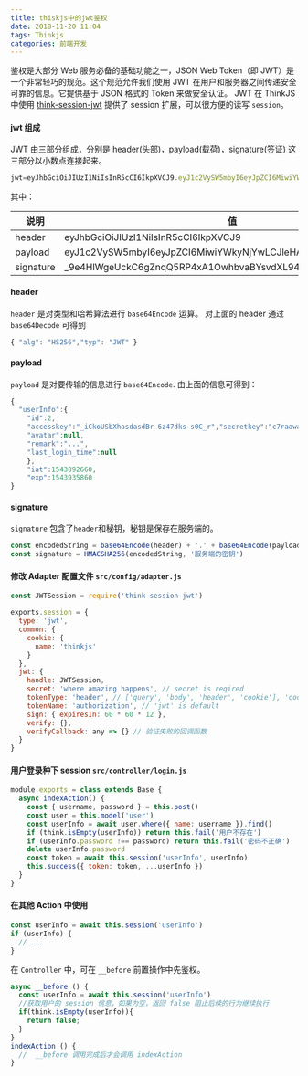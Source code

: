 ```yaml
---
title: thiskjs中的jwt鉴权
date: 2018-11-20 11:04
tags: Thinkjs
categories: 前端开发
---
```


鉴权是大部分 Web 服务必备的基础功能之一，JSON Web Token（即 JWT）是一个非常轻巧的规范。这个规范允许我们使用 JWT 在用户和服务器之间传递安全可靠的信息。它提供基于 JSON 格式的 Token 来做安全认证。
JWT 在 ThinkJS 中使用 [think-session-jwt](https://github.com/thinkjs/think-session-jwt "think-session-jwt") 提供了 session 扩展，可以很方便的读写 `session`。

<!-- more -->

#### jwt 组成

JWT 由三部分组成，分别是 header(头部)，payload(载荷)，signature(签证) 这三部分以小数点连接起来。

```javascript
jwt=eyJhbGciOiJIUzI1NiIsInR5cCI6IkpXVCJ9.eyJ1c2VySW5mbyI6eyJpZCI6MiwiYWkyNjYwLCJleHAiOjE1NDM5MzU4NjB9._9e4HlWgeUckC6gZnqQ5RP4xA1OwhbvaBYsvdXL94Mc
```

其中：

| 说明 | 值 |
| ------------ | ------------ |
| header | eyJhbGciOiJIUzI1NiIsInR5cCI6IkpXVCJ9 |
| payload | eyJ1c2VySW5mbyI6eyJpZCI6MiwiYWkyNjYwLCJleHAiOjE1NDM5MzU4NjB9 |
| signature | _9e4HlWgeUckC6gZnqQ5RP4xA1OwhbvaBYsvdXL94Mc |

#### header

`header` 是对类型和哈希算法进行 `base64Encode` 运算。
对上面的 header 通过 `base64Decode` 可得到

```javascript
{ "alg": "HS256","typ": "JWT" }
```

#### payload

`payload` 是对要传输的信息进行 `base64Encode`. 由上面的信息可得到：

```javascript
{
  "userInfo":{
    "id":2,
    "accesskey":"_iCkoUSbXhasdasdBr-6z47dks-s0C_r","secretkey":"c7raawasasdJMw1ICaoJuEjqXoW4-","name":"me",
    "avatar":null,
    "remark":"...",
    "last_login_time":null
    },
    "iat":1543892660,
    "exp":1543935860
}
```

#### signature

`signature` 包含了`header`和秘钥，秘钥是保存在服务端的。

```javascript
const encodedString = base64Encode(header) + '.' + base64Encode(payload)
const signature = HMACSHA256(encodedString, '服务端的密钥')
```

#### 修改 Adapter 配置文件 `src/config/adapter.js`

```javascript
const JWTSession = require('think-session-jwt')

exports.session = {
  type: 'jwt',
  common: {
    cookie: {
      name: 'thinkjs'
    }
  },
  jwt: {
    handle: JWTSession,
    secret: 'where amazing happens', // secret is reqired
    tokenType: 'header', // ['query', 'body', 'header', 'cookie'], 'cookie' is default
    tokenName: 'authorization', // 'jwt' is default
    sign: { expiresIn: 60 * 60 * 12 },
    verify: {},
    verifyCallback: any => {} // 验证失败的回调函数
  }
}
```

#### 用户登录种下 session `src/controller/login.js`

```javascript
module.exports = class extends Base {
  async indexAction() {
    const { username, password } = this.post()
    const user = this.model('user')
    const userInfo = await user.where({ name: username }).find()
    if (think.isEmpty(userInfo)) return this.fail('用户不存在')
    if (userInfo.password !== password) return this.fail('密码不正确')
    delete userInfo.password
    const token = await this.session('userInfo', userInfo)
    this.success({ token: token, ...userInfo })
  }
}
```

#### 在其他 Action 中使用

```javascript
const userInfo = await this.session('userInfo')
if (userInfo) {
  // ...
}
```
在 `Controller` 中，可在 `__before` 前置操作中先鉴权。

```javascript
async __before () {
  const userInfo = await this.session('userInfo')
  //获取用户的 session 信息，如果为空，返回 false 阻止后续的行为继续执行
  if(think.isEmpty(userInfo)){
    return false;
  }
}
indexAction () {
  //  __before 调用完成后才会调用 indexAction
}
```
